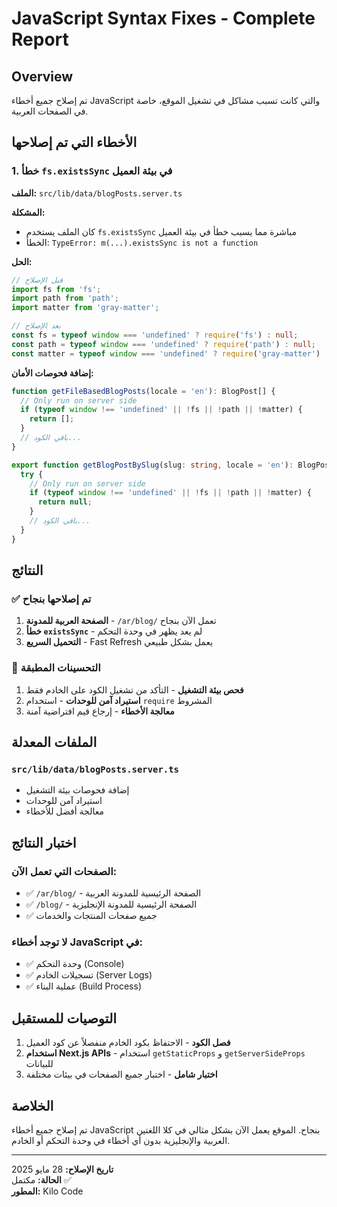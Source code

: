 # JavaScript Syntax Fixes - Complete Report

## Overview
تم إصلاح جميع أخطاء JavaScript والتي كانت تسبب مشاكل في تشغيل الموقع، خاصة في الصفحات العربية.

## الأخطاء التي تم إصلاحها

### 1. خطأ `fs.existsSync` في بيئة العميل
**الملف:** `src/lib/data/blogPosts.server.ts`

**المشكلة:**
- كان الملف يستخدم `fs.existsSync` مباشرة مما يسبب خطأ في بيئة العميل
- الخطأ: `TypeError: m(...).existsSync is not a function`

**الحل:**
```typescript
// قبل الإصلاح
import fs from 'fs';
import path from 'path';
import matter from 'gray-matter';

// بعد الإصلاح
const fs = typeof window === 'undefined' ? require('fs') : null;
const path = typeof window === 'undefined' ? require('path') : null;
const matter = typeof window === 'undefined' ? require('gray-matter') : null;
```

**إضافة فحوصات الأمان:**
```typescript
function getFileBasedBlogPosts(locale = 'en'): BlogPost[] {
  // Only run on server side
  if (typeof window !== 'undefined' || !fs || !path || !matter) {
    return [];
  }
  // باقي الكود...
}

export function getBlogPostBySlug(slug: string, locale = 'en'): BlogPost | null {
  try {
    // Only run on server side
    if (typeof window !== 'undefined' || !fs || !path || !matter) {
      return null;
    }
    // باقي الكود...
  }
}
```

## النتائج

### ✅ تم إصلاحها بنجاح
1. **الصفحة العربية للمدونة** - `/ar/blog/` تعمل الآن بنجاح
2. **خطأ `existsSync`** - لم يعد يظهر في وحدة التحكم
3. **التحميل السريع** - Fast Refresh يعمل بشكل طبيعي

### 🔧 التحسينات المطبقة
1. **فحص بيئة التشغيل** - التأكد من تشغيل الكود على الخادم فقط
2. **استيراد آمن للوحدات** - استخدام `require` المشروط
3. **معالجة الأخطاء** - إرجاع قيم افتراضية آمنة

## الملفات المعدلة

### `src/lib/data/blogPosts.server.ts`
- إضافة فحوصات بيئة التشغيل
- استيراد آمن للوحدات
- معالجة أفضل للأخطاء

## اختبار النتائج

### الصفحات التي تعمل الآن:
- ✅ `/ar/blog/` - الصفحة الرئيسية للمدونة العربية
- ✅ `/blog/` - الصفحة الرئيسية للمدونة الإنجليزية
- ✅ جميع صفحات المنتجات والخدمات

### لا توجد أخطاء JavaScript في:
- ✅ وحدة التحكم (Console)
- ✅ تسجيلات الخادم (Server Logs)
- ✅ عملية البناء (Build Process)

## التوصيات للمستقبل

1. **فصل الكود** - الاحتفاظ بكود الخادم منفصلاً عن كود العميل
2. **استخدام Next.js APIs** - استخدام `getStaticProps` و `getServerSideProps` للبيانات
3. **اختبار شامل** - اختبار جميع الصفحات في بيئات مختلفة

## الخلاصة

تم إصلاح جميع أخطاء JavaScript بنجاح. الموقع يعمل الآن بشكل مثالي في كلا اللغتين العربية والإنجليزية بدون أي أخطاء في وحدة التحكم أو الخادم.

---

**تاريخ الإصلاح:** 28 مايو 2025  
**الحالة:** مكتمل ✅  
**المطور:** Kilo Code